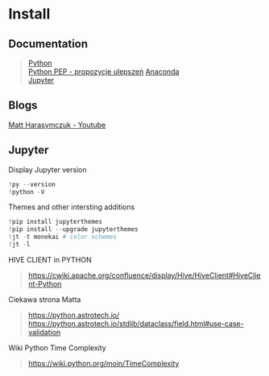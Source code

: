 # Install

## Documentation
> [Python](https://www.python.org/)<br/>
> [Python PEP - propozycje ulepszeń](https://www.python.org/dev/peps/) 
> [Anaconda](https://www.anaconda.com/products/individual)<br/>
> [Jupyter](https://jupyter.org/install)

## Blogs
[Matt Harasymczuk - Youtube](https://www.youtube.com/playlist?list=PLv4THqSPE6meFeo_jNLgUVKkP40UstIQv)<br/>



## Jupyter
Display Jupyter version
```python
!py --version
!python -V
```
Themes and other intersting additions
```python
!pip install jupyterthemes
!pip install --upgrade jupyterthemes
!jt -t monokai # color schemes
!jt -l
```



HIVE CLIENT in PYTHON
>	https://cwiki.apache.org/confluence/display/Hive/HiveClient#HiveClient-Python
	
Ciekawa strona Matta	
>	https://python.astrotech.io/	<br/>
>	https://python.astrotech.io/stdlib/dataclass/field.html#use-case-validation
	
Wiki Python Time Complexity
>	https://wiki.python.org/moin/TimeComplexity


